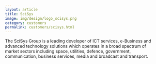 ```yaml
---
layout: article
title: SciSys
image: img/design/logo_scisys.png
category: customers
permalink: customers/scisys.html
---
```


The SciSys Group is a leading developer of ICT services, e-Business
and advanced technology solutions which operates in a broad spectrum
of market sectors including space, utilities, defence, government,
communication, business services, media and broadcast and transport.

